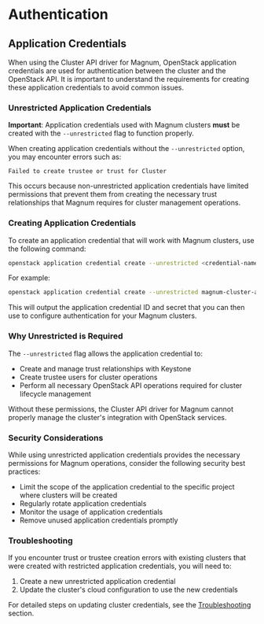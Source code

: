 # Authentication

## Application Credentials

When using the Cluster API driver for Magnum, OpenStack application credentials
are used for authentication between the cluster and the OpenStack API. It is
important to understand the requirements for creating these application
credentials to avoid common issues.

### Unrestricted Application Credentials

**Important**: Application credentials used with Magnum clusters **must** be
created with the `--unrestricted` flag to function properly.

When creating application credentials without the `--unrestricted` option, you
may encounter errors such as:

```
Failed to create trustee or trust for Cluster
```

This occurs because non-unrestricted application credentials have limited
permissions that prevent them from creating the necessary trust relationships
that Magnum requires for cluster management operations.

### Creating Application Credentials

To create an application credential that will work with Magnum clusters, use
the following command:

```bash
openstack application credential create --unrestricted <credential-name>
```

For example:

```bash
openstack application credential create --unrestricted magnum-cluster-api
```

This will output the application credential ID and secret that you can then
use to configure authentication for your Magnum clusters.

### Why Unrestricted is Required

The `--unrestricted` flag allows the application credential to:

- Create and manage trust relationships with Keystone
- Create trustee users for cluster operations
- Perform all necessary OpenStack API operations required for cluster
  lifecycle management

Without these permissions, the Cluster API driver for Magnum cannot properly
manage the cluster's integration with OpenStack services.

### Security Considerations

While using unrestricted application credentials provides the necessary
permissions for Magnum operations, consider the following security best
practices:

- Limit the scope of the application credential to the specific project
  where clusters will be created
- Regularly rotate application credentials
- Monitor the usage of application credentials
- Remove unused application credentials promptly

### Troubleshooting

If you encounter trust or trustee creation errors with existing clusters that
were created with restricted application credentials, you will need to:

1. Create a new unrestricted application credential
2. Update the cluster's cloud configuration to use the new credentials

For detailed steps on updating cluster credentials, see the
[Troubleshooting](troubleshooting.md) section.